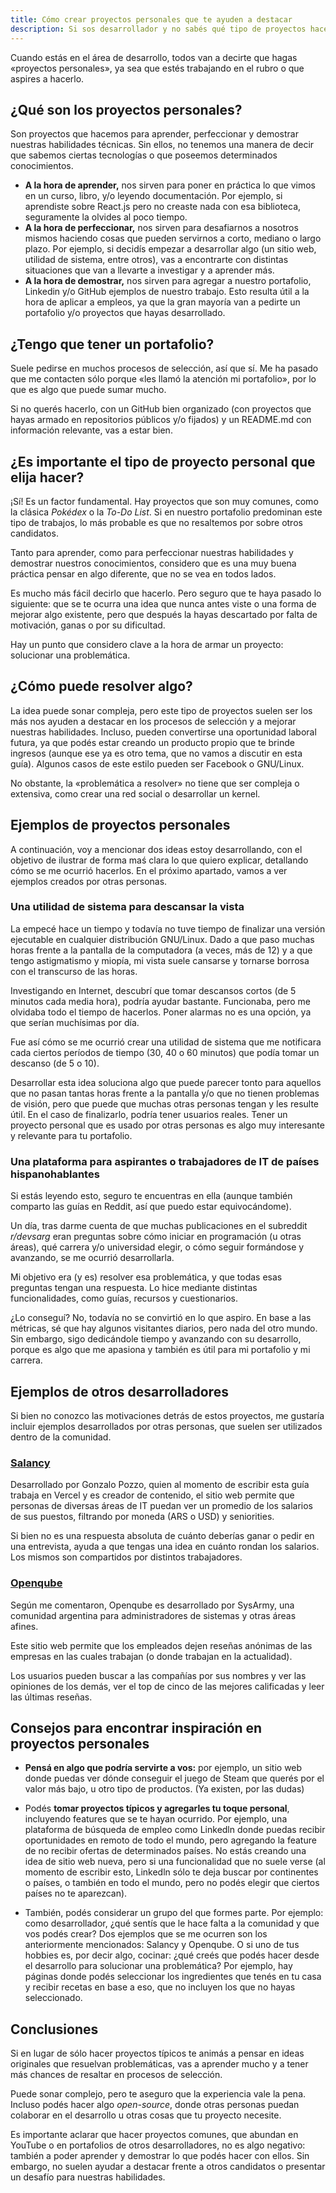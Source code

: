 ```yaml
---
title: Cómo crear proyectos personales que te ayuden a destacar
description: Si sos desarrollador y no sabés qué tipo de proyectos hacer para tu portafolio, esta guía es para vos.
---
```


Cuando estás en el área de desarrollo, todos van a decirte que hagas «proyectos personales», ya sea que estés trabajando en el rubro o que aspires a hacerlo.

## ¿Qué son los proyectos personales?

Son proyectos que hacemos para aprender, perfeccionar y demostrar nuestras habilidades técnicas. Sin ellos, no tenemos una manera de decir que sabemos ciertas tecnologías o que poseemos determinados conocimientos.

- **A la hora de aprender,** nos sirven para poner en práctica lo que vimos en un curso, libro, y/o leyendo documentación. Por ejemplo, si aprendiste sobre React.js pero no creaste nada con esa biblioteca, seguramente la olvides al poco tiempo.
- **A la hora de perfeccionar,** nos sirven para desafiarnos a nosotros mismos haciendo cosas que pueden servirnos a corto, mediano o largo plazo. Por ejemplo, si decidís empezar a desarrollar algo (un sitio web, utilidad de sistema, entre otros), vas a encontrarte con distintas situaciones que van a llevarte a investigar y a aprender más.
- **A la hora de demostrar,** nos sirven para agregar a nuestro portafolio, Linkedin y/o GitHub ejemplos de nuestro trabajo. Esto resulta útil a la hora de aplicar a empleos, ya que la gran mayoría van a pedirte un portafolio y/o proyectos que hayas desarrollado.

## ¿Tengo que tener un portafolio?

Suele pedirse en muchos procesos de selección, así que sí. Me ha pasado que me contacten sólo porque «les llamó la atención mi portafolio», por lo que es algo que puede sumar mucho.

Si no querés hacerlo, con un GitHub bien organizado (con proyectos que hayas armado en repositorios públicos y/o fijados) y un README.md con información relevante, vas a estar bien.

## ¿Es importante el tipo de proyecto personal que elija hacer?

¡Sí! Es un factor fundamental. Hay proyectos que son muy comunes, como la clásica _Pokédex_ o la _To-Do List_. Si en nuestro portafolio predominan este tipo de trabajos, lo más probable es que no resaltemos por sobre otros candidatos.

Tanto para aprender, como para perfeccionar nuestras habilidades y demostrar nuestros conocimientos, considero que es una muy buena práctica pensar en algo diferente, que no se vea en todos lados.

Es mucho más fácil decirlo que hacerlo. Pero seguro que te haya pasado lo siguiente: que se te ocurra una idea que nunca antes viste o una forma de mejorar algo existente, pero que después la hayas descartado por falta de motivación, ganas o por su dificultad.

Hay un punto que considero clave a la hora de armar un proyecto: solucionar una problemática.

## ¿Cómo puede resolver algo?

La idea puede sonar compleja, pero este tipo de proyectos suelen ser los más nos ayuden a destacar en los procesos de selección y a mejorar nuestras habilidades. Incluso, pueden convertirse una oportunidad laboral futura, ya que podés estar creando un producto propio que te brinde ingresos (aunque ese ya es otro tema, que no vamos a discutir en esta guía). Algunos casos de este estilo pueden ser Facebook o GNU/Linux.

No obstante, la «problemática a resolver» no tiene que ser compleja o extensiva, como crear una red social o desarrollar un kernel.

## Ejemplos de proyectos personales

A continuación, voy a mencionar dos ideas estoy desarrollando, con el objetivo de ilustrar de forma maś clara lo que quiero explicar, detallando cómo se me ocurrió hacerlos. En el próximo apartado, vamos a ver ejemplos creados por otras personas.

### Una utilidad de sistema para descansar la vista

La empecé hace un tiempo y todavía no tuve tiempo de finalizar una versión ejecutable en cualquier distribución GNU/Linux. Dado a que paso muchas horas frente a la pantalla de la computadora (a veces, más de 12) y a que tengo astigmatismo y miopía, mi vista suele cansarse y tornarse borrosa con el transcurso de las horas.

Investigando en Internet, descubrí que tomar descansos cortos (de 5 minutos cada media hora), podría ayudar bastante. Funcionaba, pero me olvidaba todo el tiempo de hacerlos. Poner alarmas no es una opción, ya que serían muchísimas por día.

Fue así cómo se me ocurrió crear una utilidad de sistema que me notificara cada ciertos períodos de tiempo (30, 40 o 60 minutos) que podía tomar un descanso (de 5 o 10).

Desarrollar esta idea soluciona algo que puede parecer tonto para aquellos que no pasan tantas horas frente a la pantalla y/o que no tienen problemas de visión, pero que puede que muchas otras personas tengan y les resulte útil. En el caso de finalizarlo, podría tener usuarios reales. Tener un proyecto personal que es usado por otras personas es algo muy interesante y relevante para tu portafolio.

### Una plataforma para aspirantes o trabajadores de IT de países hispanohablantes

Si estás leyendo esto, seguro te encuentras en ella (aunque también comparto las guías en Reddit, así que puedo estar equivocándome).

Un día, tras darme cuenta de que muchas publicaciones en el subreddit _r/devsarg_ eran preguntas sobre cómo iniciar en programación (u otras áreas), qué carrera y/o universidad elegir, o cómo seguir formándose y avanzando, se me ocurrió desarrollarla.

Mi objetivo era (y es) resolver esa problemática, y que todas esas preguntas tengan una respuesta. Lo hice mediante distintas funcionalidades, como guías, recursos y cuestionarios.

¿Lo conseguí? No, todavía no se convirtió en lo que aspiro. En base a las métricas, sé que hay algunos visitantes diarios, pero nada del otro mundo. Sin embargo, sigo dedicándole tiempo y avanzando con su desarrollo, porque es algo que me apasiona y también es útil para mi portafolio y mi carrera.

## Ejemplos de otros desarrolladores

Si bien no conozco las motivaciones detrás de estos proyectos, me gustaría incluir ejemplos desarrollados por otras personas, que suelen ser utilizados dentro de la comunidad.

### [Salancy](https://salarios.gonzalopozzo.com/)

Desarrollado por Gonzalo Pozzo, quien al momento de escribir esta guía trabaja en Vercel y es creador de contenido, el sitio web permite que personas de diversas áreas de IT puedan ver un promedio de los salarios de sus puestos, filtrando por moneda (ARS o USD) y seniorities.

Si bien no es una respuesta absoluta de cuánto deberías ganar o pedir en una entrevista, ayuda a que tengas una idea en cuánto rondan los salarios. Los mismos son compartidos por distintos trabajadores.

### [Openqube](https://openqube.io/)

Según me comentaron, Openqube es desarrollado por SysArmy, una comunidad argentina para administradores de sistemas y otras áreas afines.

Este sitio web permite que los empleados dejen reseñas anónimas de las empresas en las cuales trabajan (o donde trabajan en la actualidad).

Los usuarios pueden buscar a las compañías por sus nombres y ver las opiniones de los demás, ver el top de cinco de las mejores calificadas y leer las últimas reseñas.

## Consejos para encontrar inspiración en proyectos personales

- **Pensá en algo que podría servirte a vos:** por ejemplo, un sitio web donde puedas ver dónde conseguir el juego de Steam que querés por el valor más bajo, u otro tipo de productos. (Ya existen, por las dudas)

- Podés **tomar proyectos típicos y agregarles tu toque personal**, incluyendo features que se te hayan ocurrido. Por ejemplo, una plataforma de búsqueda de empleo como Linkedln donde puedas recibir oportunidades en remoto de todo el mundo, pero agregando la feature de no recibir ofertas de determinados países. No estás creando una idea de sitio web nueva, pero si una funcionalidad que no suele verse (al momento de escribir esto, Linkedln sólo te deja buscar por continentes o países, o también en todo el mundo, pero no podés elegir que ciertos países no te aparezcan).

- También, podés considerar un grupo del que formes parte. Por ejemplo: como desarrollador, ¿qué sentís que le hace falta a la comunidad y que vos podés crear? Dos ejemplos que se me ocurren son los anteriormente mencionados: Salancy y Openqube. O si uno de tus hobbies es, por decir algo, cocinar: ¿qué creés que podés hacer desde el desarrollo para solucionar una problemática? Por ejemplo, hay páginas donde podés seleccionar los ingredientes que tenés en tu casa y recibir recetas en base a eso, que no incluyen los que no hayas seleccionado.

## Conclusiones

Si en lugar de sólo hacer proyectos típicos te animás a pensar en ideas originales que resuelvan problemáticas, vas a aprender mucho y a tener más chances de resaltar en procesos de selección.

Puede sonar complejo, pero te aseguro que la experiencia vale la pena. Incluso podés hacer algo _open-source_, donde otras personas puedan colaborar en el desarrollo u otras cosas que tu proyecto necesite.

Es importante aclarar que hacer proyectos comunes, que abundan en YouTube o en portafolios de otros desarrolladores, no es algo negativo: también a poder aprender y demostrar lo que podés hacer con ellos. Sin embargo, no suelen ayudar a destacar frente a otros candidatos o presentar un desafío para nuestras habilidades.

